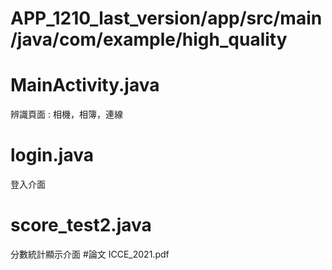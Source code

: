 # APP_1210_last_version/app/src/main/java/com/example/high_quality
# MainActivity.java 
辨識頁面 : 相機，相簿，連線
# login.java
登入介面
# score_test2.java
分數統計顯示介面 
#論文
ICCE_2021.pdf
